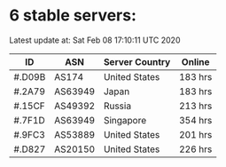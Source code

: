 # 6 stable servers:

Latest update at: Sat Feb 08 17:10:11 UTC 2020

| ID | ASN | Server Country | Online |
| -- | --- | -------------- | ------ |
| #.D09B | AS174 | United States | 183 hrs |
| #.2A79 | AS63949 | Japan | 183 hrs |
| #.15CF | AS49392 | Russia | 213 hrs |
| #.7F1D | AS63949 | Singapore | 354 hrs |
| #.9FC3 | AS53889 | United States | 201 hrs |
| #.D827 | AS20150 | United States | 226 hrs |

